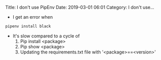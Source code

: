 Title: I don't use PipEnv
Date: 2019-03-01 06:01
Category: I don't use...

- I get an error when

```python
pipenv install black
```

- It's slow compared to a cycle of
    1. Pip install \<package>
    2. Pip show \<package>
    3. Updating the requirements.txt file with '\<package>==\<version>'
